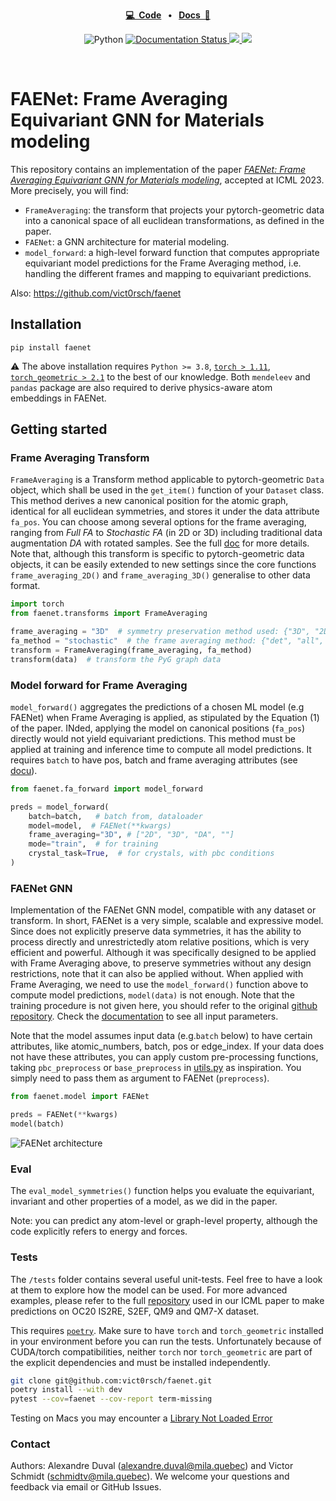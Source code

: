 <p align="center">
<strong><a href="https://github.com/vict0rsch/faenet" target="_blank">💻&nbsp;&nbsp;Code</a></strong>
<strong>&nbsp;&nbsp;•&nbsp;&nbsp;</strong>
<strong><a href="https://faenet.readthedocs.io/" target="_blank">Docs&nbsp;&nbsp;📑</a></strong>
</p>

<p align="center">
    <a>
	    <img src='https://img.shields.io/badge/python-3.8%2B-blue' alt='Python' />
	</a>
	<a href='https://faenet.readthedocs.io/en/latest/?badge=latest'>
    	<img src='https://readthedocs.org/projects/faenet/badge/?version=latest' alt='Documentation Status' />
	</a>
    <a href="https://github.com/psf/black">
	    <img src='https://img.shields.io/badge/code%20style-black-black' />
	</a>
<a href="https://pytorch.org">
<img src="https://img.shields.io/badge/PyTorch-%23EE4C2C.svg?logo=PyTorch&logoColor=white"/>
</a>
</p>
<br/>

# FAENet: Frame Averaging Equivariant GNN for Materials modeling


This repository contains an implementation of the paper [*FAENet: Frame Averaging Equivariant GNN for Materials modeling*](https://arxiv.org/pdf/2305.05577.pdf), accepted at ICML 2023. More precisely, you will find:

* `FrameAveraging`: the transform that projects your pytorch-geometric data into a canonical space of all euclidean transformations, as defined in the paper.
* `FAENet`: a GNN architecture for material modeling.
* `model_forward`: a high-level forward function that computes appropriate equivariant model predictions for the Frame Averaging method, i.e. handling the different frames and mapping to equivariant predictions.

Also: https://github.com/vict0rsch/faenet

## Installation

```
pip install faenet
```

⚠️ The above installation requires `Python >= 3.8`, [`torch > 1.11`](https://pytorch.org/get-started/locally/), [`torch_geometric > 2.1`](https://pytorch-geometric.readthedocs.io/en/latest/notes/installation.html#) to the best of our knowledge. Both `mendeleev` and `pandas` package are also required to derive physics-aware atom embeddings in FAENet.

## Getting started

### Frame Averaging Transform

`FrameAveraging` is a Transform method applicable to pytorch-geometric `Data` object, which shall be used in the `get_item()` function of your `Dataset` class. This method derives a new canonical position for the atomic graph, identical for all euclidean symmetries, and stores it under the data attribute `fa_pos`. You can choose among several options for the frame averaging, ranging from *Full FA* to *Stochastic FA* (in 2D or 3D) including traditional data augmentation *DA* with rotated samples. See the full [doc](https://faenet.readthedocs.io/en/latest/autoapi/faenet/transforms/index.html#faenet.transforms.FrameAveraging) for more details. Note that, although this transform is specific to pytorch-geometric data objects, it can be easily extended to new settings since the core functions `frame_averaging_2D()` and `frame_averaging_3D()` generalise to other data format.

```python
import torch
from faenet.transforms import FrameAveraging

frame_averaging = "3D"  # symmetry preservation method used: {"3D", "2D", "DA", ""}:
fa_method = "stochastic"  # the frame averaging method: {"det", "all", "se3-stochastic", "se3-det", "se3-all", ""}:
transform = FrameAveraging(frame_averaging, fa_method)
transform(data)  # transform the PyG graph data
```

### Model forward for Frame Averaging

`model_forward()` aggregates the predictions of a chosen ML model (e.g FAENet) when Frame Averaging is applied, as stipulated by the Equation (1) of the paper. INded, applying the model on canonical positions (`fa_pos`) directly would not yield equivariant predictions. This method must be applied at training and inference time to compute all model predictions. It requires `batch` to have pos, batch and frame averaging attributes (see [docu](https://faenet.readthedocs.io/en/latest/autoapi/faenet/fa_forward/index.html)).

```python
from faenet.fa_forward import model_forward

preds = model_forward(
    batch=batch,   # batch from, dataloader
    model=model,  # FAENet(**kwargs)
    frame_averaging="3D", # ["2D", "3D", "DA", ""]
    mode="train",  # for training
    crystal_task=True,  # for crystals, with pbc conditions
)
```

### FAENet GNN

Implementation of the FAENet GNN model, compatible with any dataset or transform. In short, FAENet is a very simple, scalable and expressive model. Since does not explicitly preserve data symmetries, it has the ability to process directly and unrestrictedly atom relative positions, which is very efficient and powerful. Although it was specifically designed to be applied with Frame Averaging above, to preserve symmetries without any design restrictions, note that it can also be applied without. When applied with Frame Averaging, we need to use the `model_forward()` function above to compute model predictions, `model(data)` is not enough. Note that the training procedure is not given here, you should refer to the original [github repository](https://github.com/RolnickLab/ocp). Check the [documentation](https://faenet.readthedocs.io/en/latest/autoapi/faenet/model/index.html) to see all input parameters.

Note that the model assumes input data (e.g.`batch` below) to have certain attributes, like atomic_numbers, batch, pos or edge_index. If your data does not have these attributes, you can apply custom pre-processing functions, taking `pbc_preprocess` or `base_preprocess` in [utils.py](https://faenet.readthedocs.io/en/latest/autoapi/faenet/utils/index.html) as inspiration. You simply need to pass them as argument to FAENet (`preprocess`).

```python
from faenet.model import FAENet

preds = FAENet(**kwargs)
model(batch)
```

![FAENet architecture](https://raw.githubusercontent.com/vict0rsch/faenet/main/examples/data/faenet-archi.png)

### Eval

The `eval_model_symmetries()` function helps you evaluate the equivariant, invariant and other properties of a model, as we did in the paper.

Note: you can predict any atom-level or graph-level property, although the code explicitly refers to energy and forces.

### Tests

The `/tests` folder contains several useful unit-tests. Feel free to have a look at them to explore how the model can be used. For more advanced examples, please refer to the full [repository](https://github.com/RolnickLab/ocp) used in our ICML paper to make predictions on OC20 IS2RE, S2EF, QM9 and QM7-X dataset.

This requires [`poetry`](https://python-poetry.org/docs/). Make sure to have `torch` and `torch_geometric` installed in your environment before you can run the tests. Unfortunately because of CUDA/torch compatibilities, neither `torch` nor `torch_geometric` are part of the explicit dependencies and must be installed independently.

```bash
git clone git@github.com:vict0rsch/faenet.git
poetry install --with dev
pytest --cov=faenet --cov-report term-missing
```

Testing on Macs you may encounter a [Library Not Loaded Error](https://github.com/pyg-team/pytorch_geometric/issues/6530)

### Contact

Authors: Alexandre Duval (alexandre.duval@mila.quebec) and Victor Schmidt (schmidtv@mila.quebec). We welcome your questions and feedback via email or GitHub Issues.

